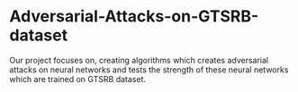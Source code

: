 # Adversarial-Attacks-on-GTSRB-dataset
Our project focuses on, creating algorithms which creates adversarial attacks on neural networks and tests the strength of these neural networks which are trained on GTSRB dataset.
